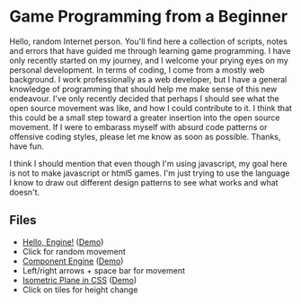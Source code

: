 # Game Programming from a Beginner

Hello, random Internet person. You'll find here a collection of scripts, notes and errors that have guided me through learning game programming. I have only recently started on my journey, and I welcome your prying eyes on my personal development. In terms of coding, I come from a mostly web background. I work professionally as a web developer, but I have a general knowledge of programming that should help me make sense of this new endeavour. I've only recently decided that perhaps I should see what the open source movement was like, and how I could contribute to it. I think that this could be a small step toward a greater insertion into the open source movement. If I were to embarass myself with absurd code patterns or offensive coding styles, please let me know as soon as possible. Thanks, have fun.

I think I should mention that even though I'm using javascript, my goal here is not to make javascript or html5 games. I'm just trying to use the language I know to draw out different design patterns to see what works and what doesn't.

## Files

* [Hello, Engine!](https://github.com/koganei/BeginnerGameProgramming/blob/master/HelloEngine/helloengine.html "My First Engine!") ([Demo](http://rawgithub.com/koganei/BeginnerGameDesign/master/HelloEngine/helloengine.html))
 * Click for random movement
* [Component Engine](https://github.com/koganei/BeginnerGameProgramming/blob/master/ComponentEngine/componentengine.html "Design based on the Component Pattern") ([Demo](http://rawgithub.com/koganei/BeginnerGameDesign/master/ComponentEngine/componentengine.html))
 * Left/right arrows + space bar for movement
* [Isometric Plane in CSS](https://github.com/koganei/BeginnerGameProgramming/blob/master/IsometricPlane/isometricplane.html "The CSS for an isometric plane") ([Demo](http://rawgithub.com/koganei/BeginnerGameDesign/master/IsometricPlane/isometricplane.html))
 * Click on tiles for height change
